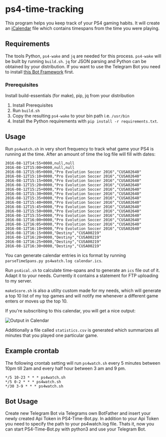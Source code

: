 # ps4-time-tracking

This program helps you keep track of your PS4 gaming habits. It will create an [iCalendar](https://en.wikipedia.org/wiki/ICalendar) file which contains timespans from the time you were playing.

## Requirements
The tools Python, `ps4-wake` and `jq` are needed for this process.
`ps4-wake` will be built by running `build.sh`. `jq` for JSON parsing and Python can be obtained by your distribution.
If you want to use the Telegram Bot you need to install [this Bot Framework](https://github.com/python-telegram-bot/python-telegram-bot) first.

### Prerequisites
Install build-essentials (for make), pip, jq from your distribution

1. Install Prerequisites
2. Run `build.sh`
3. Copy the resulting `ps4-wake` to your bin path i.e. `/usr/bin`
4.  Install the Python requirements with `pip install -r
requirements.txt`.

## Usage
Run `ps4watch.sh` in very short frequency to track what game your PS4 is
running at the time. After an amount of time the log file will fill with dates:

``` csv
2016-08-12T14:55+0000,null,null
2016-08-12T15:00+0000,null,null
2016-08-12T15:05+0000,"Pro Evolution Soccer 2016","CUSA02640"
2016-08-12T15:10+0000,"Pro Evolution Soccer 2016","CUSA02640"
2016-08-12T15:15+0000,"Pro Evolution Soccer 2016","CUSA02640"
2016-08-12T15:20+0000,"Pro Evolution Soccer 2016","CUSA02640"
2016-08-12T15:25+0000,"Pro Evolution Soccer 2016","CUSA02640"
2016-08-12T15:30+0000,"Pro Evolution Soccer 2016","CUSA02640"
2016-08-12T15:35+0000,"Pro Evolution Soccer 2016","CUSA02640"
2016-08-12T15:40+0000,"Pro Evolution Soccer 2016","CUSA02640"
2016-08-12T15:45+0000,"Pro Evolution Soccer 2016","CUSA02640"
2016-08-12T15:50+0000,"Pro Evolution Soccer 2016","CUSA02640"
2016-08-12T15:55+0000,"Pro Evolution Soccer 2016","CUSA02640"
2016-08-12T16:00+0000,"Pro Evolution Soccer 2016","CUSA02640"
2016-08-12T16:05+0000,"Pro Evolution Soccer 2016","CUSA02640"
2016-08-12T16:10+0000,"Pro Evolution Soccer 2016","CUSA02640"
2016-08-12T16:15+0000,"Destiny","CUSA00219"
2016-08-12T16:20+0000,"Destiny","CUSA00219"
2016-08-12T16:25+0000,"Destiny","CUSA00219"
2016-08-12T16:30+0000,"Destiny","CUSA00219"
```

You can generate calendar entries in ics format by running `parseTimeSpans.py ps4watch.log calendar.ics`.

Run `ps4ical.sh` to calculate time-spans and to generate an `ics` file out of it. Adapt it to your needs. Currently it contains a statement for FTP uploading to my server.

`makeScore.sh` is also a utilty custom made for my needs, which will generate a top 10 list of my top games and will notify me whenever a different game enters or moves up the top 10.

If you're subscribing to this calendar, you will get a nice output:

![Output in Calendar](example.png?raw=true "Output in Calendar")

Additionally a file called `statistics.csv` is generated which summarizes
all minutes that you played one particular game.

## Example crontab

The following crontab setting will run `ps4watch.sh` every 5 minutes between 10pm till 2am and every half hour between 3 am and 9 pm.

``` crontab
*/5 10-23 * * * ps4watch.sh
*/5 0-2 * * * ps4watch.sh
*/30 3-9 * * * ps4watch.sh
```

## Bot Usage
Create new Telegram Bot via Telegrams own BotFather and insert your newly created Api Token in PS4-Time-Bot.py.
In addition to your Api Token you need to specify the path to your ps4watch.log file.
Thats it, now you can start PS4-Time-Bot.py with python3 and use your Telegram Bot.
